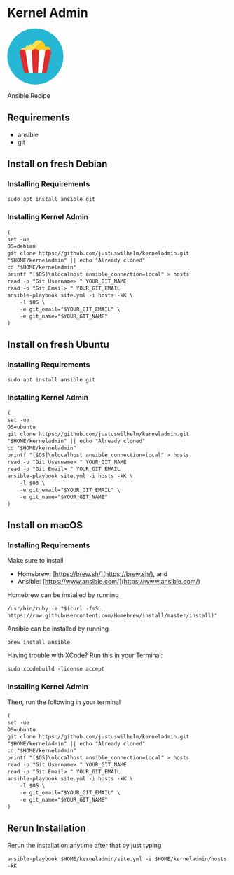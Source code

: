 # Kernel Admin

![popcorn](docs/popcorn.png)

Ansible Recipe

## Requirements

+ ansible
+ git

## Install on fresh Debian

### Installing Requirements

```
sudo apt install ansible git
```

### Installing Kernel Admin

```
(
set -ue
OS=debian
git clone https://github.com/justuswilhelm/kerneladmin.git "$HOME/kerneladmin" || echo "Already cloned"
cd "$HOME/kerneladmin"
printf "[$OS]\nlocalhost ansible_connection=local" > hosts
read -p "Git Username> " YOUR_GIT_NAME
read -p "Git Email> " YOUR_GIT_EMAIL
ansible-playbook site.yml -i hosts -kK \
    -l $OS \
    -e git_email="$YOUR_GIT_EMAIL" \
    -e git_name="$YOUR_GIT_NAME"
)
```

## Install on fresh Ubuntu

### Installing Requirements

```
sudo apt install ansible git
```

### Installing Kernel Admin

```
(
set -ue
OS=ubuntu
git clone https://github.com/justuswilhelm/kerneladmin.git "$HOME/kerneladmin" || echo "Already cloned"
cd "$HOME/kerneladmin"
printf "[$OS]\nlocalhost ansible_connection=local" > hosts
read -p "Git Username> " YOUR_GIT_NAME
read -p "Git Email> " YOUR_GIT_EMAIL
ansible-playbook site.yml -i hosts -kK \
    -l $OS \
    -e git_email="$YOUR_GIT_EMAIL" \
    -e git_name="$YOUR_GIT_NAME"
)
```

## Install on macOS

### Installing Requirements

Make sure to install

- Homebrew: [https://brew.sh/](https://brew.sh/), and
- Ansible: [https://www.ansible.com/](https://www.ansible.com/)

Homebrew can be installed by running

```
/usr/bin/ruby -e "$(curl -fsSL https://raw.githubusercontent.com/Homebrew/install/master/install)"
```

Ansible can be installed by running

```
brew install ansible
```

Having trouble with XCode? Run this in your Terminal:

```
sudo xcodebuild -license accept
```

### Installing Kernel Admin

Then, run the following in your terminal

```
(
set -ue
OS=ubuntu
git clone https://github.com/justuswilhelm/kerneladmin.git "$HOME/kerneladmin" || echo "Already cloned"
cd "$HOME/kerneladmin"
printf "[$OS]\nlocalhost ansible_connection=local" > hosts
read -p "Git Username> " YOUR_GIT_NAME
read -p "Git Email> " YOUR_GIT_EMAIL
ansible-playbook site.yml -i hosts -kK \
    -l $OS \
    -e git_email="$YOUR_GIT_EMAIL" \
    -e git_name="$YOUR_GIT_NAME"
)
```

## Rerun Installation

Rerun the installation anytime after that by just typing

```
ansible-playbook $HOME/kerneladmin/site.yml -i $HOME/kerneladmin/hosts -kK
```
